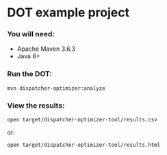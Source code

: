 # DOT example project

### You will need:

- Apache Maven 3.6.3
- Java 8+

### Run the DOT:

```
mvn dispatcher-optimizer:analyze
```

### View the results:

```
open target/dispatcher-optimizer-tool/results.csv 
```

or:

```
open target/dispatcher-optimizer-tool/results.html 
```
